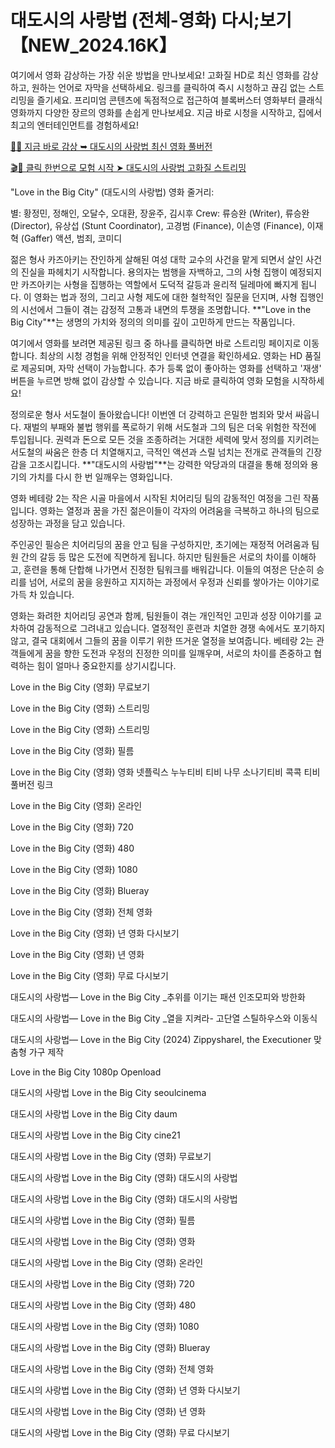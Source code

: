 # 대도시의 사랑법 (전체-영화) 다시;보기 【NEW_2024.16K】

여기에서 영화 감상하는 가장 쉬운 방법을 만나보세요! 고화질 HD로 최신 영화를 감상하고, 원하는 언어로 자막을 선택하세요. 링크를 클릭하여 즉시 시청하고 끊김 없는 스트리밍을 즐기세요. 프리미엄 콘텐츠에 독점적으로 접근하여 블록버스터 영화부터 클래식 영화까지 다양한 장르의 영화를 손쉽게 만나보세요. 지금 바로 시청을 시작하고, 집에서 최고의 엔터테인먼트를 경험하세요!

[🚀✨ 지금 바로 감상 ➥ 대도시의 사랑법 최신 영화 풀버전](https://t.co/2aEd01Kpj1)

[🎬🔮 클릭 한번으로 모험 시작 ➤ 대도시의 사랑법 고화질 스트리밍](https://t.co/2aEd01Kpj1)

"Love in the Big City" (대도시의 사랑법) 영화 줄거리:

별: 황정민, 정해인, 오달수, 오대환, 장윤주, 김시후
Crew: 류승완 (Writer), 류승완 (Director), 유상섭 (Stunt Coordinator), 고경범 (Finance), 이손영 (Finance), 이재혁 (Gaffer)
액션, 범죄, 코미디

젊은 형사 카즈아키는 잔인하게 살해된 여성 대학 교수의 사건을 맡게 되면서 살인 사건의 진실을 파헤치기 시작합니다. 용의자는 범행을 자백하고, 그의 사형 집행이 예정되지만 카즈아키는 사형을 집행하는 역할에서 도덕적 갈등과 윤리적 딜레마에 빠지게 됩니다. 이 영화는 법과 정의, 그리고 사형 제도에 대한 철학적인 질문을 던지며, 사형 집행인의 시선에서 그들이 겪는 감정적 고통과 내면의 투쟁을 조명합니다. **"Love in the Big City"**는 생명의 가치와 정의의 의미를 깊이 고민하게 만드는 작품입니다.

여기에서 영화를 보려면 제공된 링크 중 하나를 클릭하면 바로 스트리밍 페이지로 이동합니다. 최상의 시청 경험을 위해 안정적인 인터넷 연결을 확인하세요. 영화는 HD 품질로 제공되며, 자막 선택이 가능합니다. 추가 등록 없이 좋아하는 영화를 선택하고 '재생' 버튼을 누르면 방해 없이 감상할 수 있습니다. 지금 바로 클릭하여 영화 모험을 시작하세요!

정의로운 형사 서도철이 돌아왔습니다! 이번엔 더 강력하고 은밀한 범죄와 맞서 싸웁니다. 재벌의 부패와 불법 행위를 폭로하기 위해 서도철과 그의 팀은 더욱 위험한 작전에 투입됩니다. 권력과 돈으로 모든 것을 조종하려는 거대한 세력에 맞서 정의를 지키려는 서도철의 싸움은 한층 더 치열해지고, 극적인 액션과 스릴 넘치는 전개로 관객들의 긴장감을 고조시킵니다. **"대도시의 사랑법"**는 강력한 악당과의 대결을 통해 정의와 용기의 가치를 다시 한 번 일깨우는 영화입니다.

영화 베테랑 2는 작은 시골 마을에서 시작된 치어리딩 팀의 감동적인 여정을 그린 작품입니다. 영화는 열정과 꿈을 가진 젊은이들이 각자의 어려움을 극복하고 하나의 팀으로 성장하는 과정을 담고 있습니다.

주인공인 필승은 치어리딩의 꿈을 안고 팀을 구성하지만, 초기에는 재정적 어려움과 팀원 간의 갈등 등 많은 도전에 직면하게 됩니다. 하지만 팀원들은 서로의 차이를 이해하고, 훈련을 통해 단합해 나가면서 진정한 팀워크를 배워갑니다. 이들의 여정은 단순히 승리를 넘어, 서로의 꿈을 응원하고 지지하는 과정에서 우정과 신뢰를 쌓아가는 이야기로 가득 차 있습니다.

영화는 화려한 치어리딩 공연과 함께, 팀원들이 겪는 개인적인 고민과 성장 이야기를 교차하여 감동적으로 그려내고 있습니다. 열정적인 훈련과 치열한 경쟁 속에서도 포기하지 않고, 결국 대회에서 그들의 꿈을 이루기 위한 뜨거운 열정을 보여줍니다. 베테랑 2는 관객들에게 꿈을 향한 도전과 우정의 진정한 의미를 일깨우며, 서로의 차이를 존중하고 협력하는 힘이 얼마나 중요한지를 상기시킵니다.

Love in the Big City (영화) 무료보기

Love in the Big City (영화) 스트리밍

Love in the Big City (영화) 스트리밍

Love in the Big City (영화) 필름

Love in the Big City (영화) 영화 넷플릭스 누누티비 티비 나무 소나기티비 콕콕 티비 풀버전 링크

Love in the Big City (영화) 온라인

Love in the Big City (영화) 720

Love in the Big City (영화) 480

Love in the Big City (영화) 1080

Love in the Big City (영화) Blueray

Love in the Big City (영화) 전체 영화

Love in the Big City (영화) 년 영화 다시보기

Love in the Big City (영화) 년 영화

Love in the Big City (영화) 무료 다시보기

대도시의 사랑법— Love in the Big City _추위를 이기는 패션 인조모피와 방한화

대도시의 사랑법— Love in the Big City _열을 지켜라- 고단열 스틸하우스와 이동식

대도시의 사랑법— Love in the Big City (2024) ZippyshareI, the Executioner 맞춤형 가구 제작

Love in the Big City 1080p Openload

대도시의 사랑법 Love in the Big City seoulcinema

대도시의 사랑법 Love in the Big City daum

대도시의 사랑법 Love in the Big City cine21

대도시의 사랑법 Love in the Big City (영화) 무료보기

대도시의 사랑법 Love in the Big City (영화) 대도시의 사랑법

대도시의 사랑법 Love in the Big City (영화) 대도시의 사랑법

대도시의 사랑법 Love in the Big City (영화) 필름

대도시의 사랑법 Love in the Big City (영화) 영화

대도시의 사랑법 Love in the Big City (영화) 온라인

대도시의 사랑법 Love in the Big City (영화) 720

대도시의 사랑법 Love in the Big City (영화) 480

대도시의 사랑법 Love in the Big City (영화) 1080

대도시의 사랑법 Love in the Big City (영화) Blueray

대도시의 사랑법 Love in the Big City (영화) 전체 영화

대도시의 사랑법 Love in the Big City (영화) 년 영화 다시보기

대도시의 사랑법 Love in the Big City (영화) 년 영화

대도시의 사랑법 Love in the Big City (영화) 무료 다시보기

